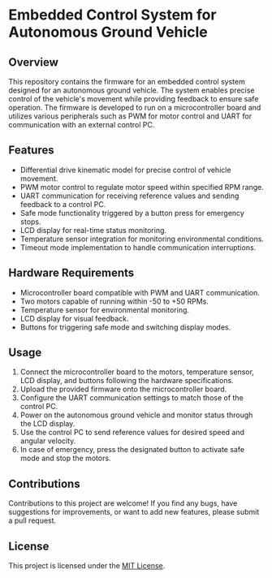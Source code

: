 # Embedded Control System for Autonomous Ground Vehicle

## Overview

This repository contains the firmware for an embedded control system designed for an autonomous ground vehicle. The system enables precise control of the vehicle's movement while providing feedback to ensure safe operation. The firmware is developed to run on a microcontroller board and utilizes various peripherals such as PWM for motor control and UART for communication with an external control PC.

## Features

- Differential drive kinematic model for precise control of vehicle movement.
- PWM motor control to regulate motor speed within specified RPM range.
- UART communication for receiving reference values and sending feedback to a control PC.
- Safe mode functionality triggered by a button press for emergency stops.
- LCD display for real-time status monitoring.
- Temperature sensor integration for monitoring environmental conditions.
- Timeout mode implementation to handle communication interruptions.

## Hardware Requirements

- Microcontroller board compatible with PWM and UART communication.
- Two motors capable of running within -50 to +50 RPMs.
- Temperature sensor for environmental monitoring.
- LCD display for visual feedback.
- Buttons for triggering safe mode and switching display modes.

## Usage

1. Connect the microcontroller board to the motors, temperature sensor, LCD display, and buttons following the hardware specifications.
2. Upload the provided firmware onto the microcontroller board.
3. Configure the UART communication settings to match those of the control PC.
4. Power on the autonomous ground vehicle and monitor status through the LCD display.
5. Use the control PC to send reference values for desired speed and angular velocity.
6. In case of emergency, press the designated button to activate safe mode and stop the motors.

## Contributions

Contributions to this project are welcome! If you find any bugs, have suggestions for improvements, or want to add new features, please submit a pull request.

## License

This project is licensed under the [MIT License](LICENSE).
